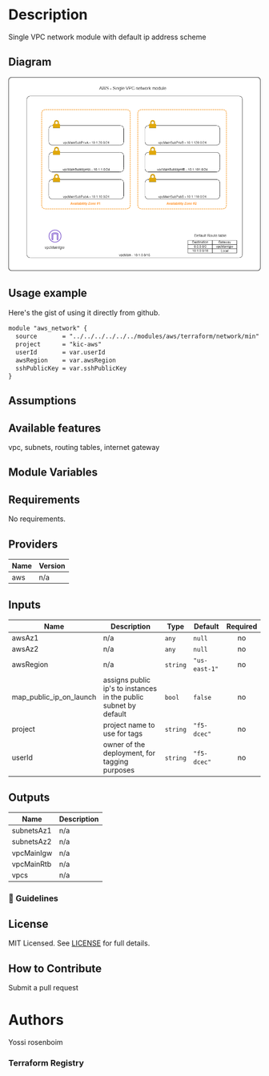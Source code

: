 # Description
Single VPC network module with default ip address scheme

## Diagram

![AWS-single-vpc-network](AWS-single-vpc-network.png)
## Usage example

Here's the gist of using it directly from github.

```hcl
module "aws_network" {
  source       = "../../../../../../modules/aws/terraform/network/min"
  project      = "kic-aws"
  userId       = var.userId
  awsRegion    = var.awsRegion
  sshPublicKey = var.sshPublicKey
}
```

## Assumptions

## Available features

vpc, subnets, routing tables, internet gateway
## Module Variables

<!-- BEGINNING OF PRE-COMMIT-TERRAFORM DOCS HOOK -->
## Requirements

No requirements.

## Providers

| Name | Version |
|------|---------|
| aws | n/a |

## Inputs

| Name | Description | Type | Default | Required |
|------|-------------|------|---------|:--------:|
| awsAz1 | n/a | `any` | `null` | no |
| awsAz2 | n/a | `any` | `null` | no |
| awsRegion | n/a | `string` | `"us-east-1"` | no |
| map\_public\_ip\_on\_launch | assigns public ip's to instances in the public subnet by default | `bool` | `false` | no |
| project | project name to use for tags | `string` | `"f5-dcec"` | no |
| userId | owner of the deployment, for tagging purposes | `string` | `"f5-dcec"` | no |

## Outputs

| Name | Description |
|------|-------------|
| subnetsAz1 | n/a |
| subnetsAz2 | n/a |
| vpcMainIgw | n/a |
| vpcMainRtb | n/a |
| vpcs | n/a |

<!-- END OF PRE-COMMIT-TERRAFORM DOCS HOOK -->

### :memo: Guidelines


## License

MIT Licensed. See [LICENSE](./LICENSE) for full details.

## How to Contribute

Submit a pull request

# Authors
Yossi rosenboim

### Terraform Registry

